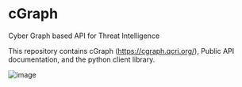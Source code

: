 # cGraph
Cyber Graph based API for Threat Intelligence

This repository contains cGraph (https://cgraph.qcri.org/), Public API documentation, and the python client library. 

![image](https://user-images.githubusercontent.com/20130001/113448804-296cf880-941a-11eb-9fcc-ad93794f0bc3.png)
